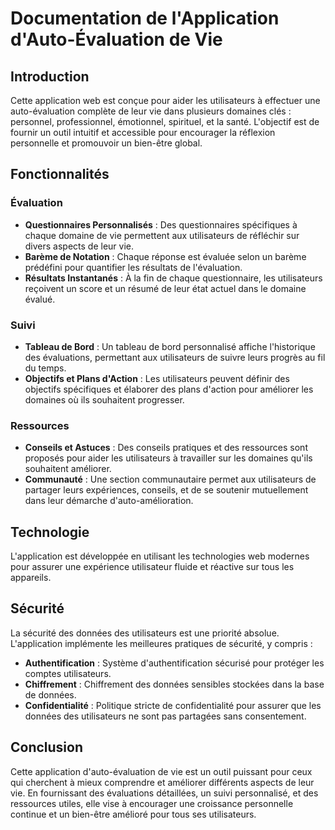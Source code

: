 # Documentation de l'Application d'Auto-Évaluation de Vie

## Introduction

Cette application web est conçue pour aider les utilisateurs à effectuer une
auto-évaluation complète de leur vie dans plusieurs domaines clés : personnel,
professionnel, émotionnel, spirituel, et la santé. L'objectif est de fournir un
outil intuitif et accessible pour encourager la réflexion personnelle et
promouvoir un bien-être global.

## Fonctionnalités

### Évaluation

- **Questionnaires Personnalisés** : Des questionnaires spécifiques à chaque
domaine de vie permettent aux utilisateurs de réfléchir sur divers aspects de
leur vie.
- **Barème de Notation** : Chaque réponse est évaluée selon un barème prédéfini
pour quantifier les résultats de l'évaluation.
- **Résultats Instantanés** : À la fin de chaque questionnaire, les utilisateurs
reçoivent un score et un résumé de leur état actuel dans le domaine évalué.

### Suivi

- **Tableau de Bord** : Un tableau de bord personnalisé affiche l'historique
des évaluations, permettant aux utilisateurs de suivre leurs progrès au fil du
temps.
- **Objectifs et Plans d'Action** : Les utilisateurs peuvent définir des objectifs
spécifiques et élaborer des plans d'action pour améliorer les domaines où ils
souhaitent progresser.

### Ressources

- **Conseils et Astuces** : Des conseils pratiques et des ressources sont
 proposés pour aider les utilisateurs à travailler sur les domaines qu'ils souhaitent améliorer.
- **Communauté** : Une section communautaire permet aux utilisateurs de partager
 leurs expériences, conseils, et de se soutenir mutuellement dans leur démarche d'auto-amélioration.

## Technologie

L'application est développée en utilisant les technologies web modernes pour
 assurer une expérience utilisateur fluide et réactive sur tous les appareils.

## Sécurité

La sécurité des données des utilisateurs est une priorité absolue. L'application implémente les meilleures pratiques de sécurité, y compris :

- **Authentification** : Système d'authentification sécurisé pour protéger les comptes utilisateurs.
- **Chiffrement** : Chiffrement des données sensibles stockées dans la base de données.
- **Confidentialité** : Politique stricte de confidentialité pour assurer que les données des utilisateurs ne sont pas partagées sans consentement.

## Conclusion

Cette application d'auto-évaluation de vie est un outil puissant pour ceux qui cherchent à mieux comprendre et améliorer différents aspects de leur vie. En fournissant des évaluations détaillées, un suivi personnalisé, et des ressources utiles, elle vise à encourager une croissance personnelle continue et un bien-être amélioré pour tous ses utilisateurs.
